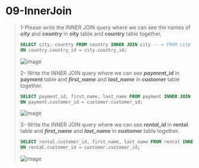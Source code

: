 # 09-InnerJoin

>1-Please write the INNER JOIN query where we can see the names of ***city*** and ***country*** in **city** table and **country** table together.
>``` SQL
> SELECT city, country FROM country INNER JOIN city -- = FROM city  INNER JOIN country (symmetric in Inner (Join)) 
> ON country.country_id = city.country_id;
>```
> ![image](https://user-images.githubusercontent.com/57245919/131696044-83d5a428-7835-4589-b66a-934555adf31d.png)
>
>2- Write the INNER JOIN query where we can see ***payment_id*** in **payment** table and ***first_name*** and ***last_name*** in **customer** table together. 
>``` SQL
> SELECT payment_id, first_name, last_name FROM payment INNER JOIN customer
> ON payment.customer_id = customer.customer_id;
>```
> ![image](https://user-images.githubusercontent.com/57245919/131860447-e3800d7f-575e-4053-99f3-e5981599d6b1.png)
>
>3- Write the INNER JOIN query where we can see ***rental_id*** in **rental** table and ***first_name*** and ***last_name*** in **customer** table together. 
> ``` SQL
> SELECT rental.customer_id, first_name, last_name FROM rental INNER JOIN customer
> ON rental.customer_id = customer.customer_id;
>```
> ![image](https://user-images.githubusercontent.com/57245919/131860066-b0d7faa8-ff65-4c0a-abf3-727b21a28628.png)
>


